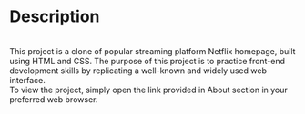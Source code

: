 # Description 
<br>
This project is a clone of popular streaming platform Netflix homepage, built using HTML and CSS. The purpose of this project is to practice front-end development skills by replicating a well-known and widely used web interface.
<br>
To view the project, simply open the link provided in About section in your preferred web browser. 
